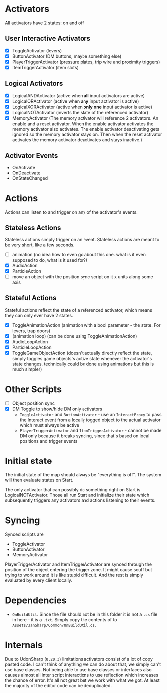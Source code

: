 
# Activators

All activators have 2 states: on and off.

## User Interactive Activators

- [x] ToggleActivator (levers)
- [x] ButtonActivator (DM buttons, maybe something else)
- [x] PlayerTriggerActivator (pressure plates, trip wire and proximity triggers)
- [x] ItemTriggerActivator (item slots)

## Logical Activators

- [x] LogicalANDActivator (active when **all** input activators are active)
- [x] LogicalORActivator (active when **any** input activator is active)
- [x] LogicalXORActivator (active when **only one** input activator is active)
- [x] LogicalNOTActivator (inverts the state of the referenced activator)
- [x] MemoryActivator (The memory activator will reference 2 activators. An enable and a reset activator. When the enable activator activates the memory activator also activates. The enable activator deactivating gets ignored so the memory activator stays on. Then when the reset activator activates the memory activator deactivates and stays inactive.)

## Activator Events

- OnActivate
- OnDeactivate
- OnStateChanged

# Actions

Actions can listen to and trigger on any of the activator's events.

## Stateless Actions

Stateless actions simply trigger on an event. Stateless actions are meant to be very short, like a few seconds.

- [ ] animation (no idea how to even go about this one. what is it even supposed to do, what is it used for?)
- [x] AudioAction
- [x] ParticleAction
- [ ] move an object with the position sync script on it x units along some axis

## Stateful Actions

Stateful actions reflect the state of a referenced activator, which means they can only ever have 2 states.

- [x] ToggleAnimationAction (animation with a bool parameter - the state. For levers, trap doors)
- [x] (animation loop) (can be done using ToggleAnimationAction)
- [x] AudioLoopAction
- [x] ParticleLoopAction
- [x] ToggleGameObjectAction (doesn't actually directly reflect the state, simply toggles game objects's active state whenever the activator's state changes. technically could be done using animations but this is much simpler)

# Other Scripts

- [ ] Object position sync
- [x] DM Toggle to show/hide DM only activators
  - `ToggleActivator` and `ButtonActivator` - use an `InteractProxy` to pass the Interact event from a locally togged object to the actual activator which must always be active
  - `PlayerTriggerActivator` and `ItemTriggerActivator` - cannot be made DM only because it breaks syncing, since that's based on local positions and trigger events

# Initial state

The initial state of the map should always be "everything is off". The system will then evaluate states on Start.

The only activator that can possibly do something right on Start is LogicalNOTActivator. Those all run Start and initialize their state which subsequently triggers any activators and actions listening to their events.

# Syncing

Synced scripts are

- ToggleActivator
- ButtonActivator
- MemoryActivator

PlayerTriggerActivator and ItemTriggerActivator are synced through the position of the object entering the trigger zone. It might cause scuff but trying to work around it is like stupid difficult. And the rest is simply evaluated by every client locally.

# Dependencies

- `OnBuildUtil`. Since the file should not be in this folder it is not a `.cs` file in here - it is a `.txt`. Simply copy the contents of [](OnBuildUtil.txt) to `Assets/JanSharp/Common/OnBuildUtil.cs`.

# Internals

Due to UdonSharp (`0.20.3`) limitations activators consist of a lot of copy pasted code. I can't think of anything we can do about that, we simply can't use base classes. Not being able to use base classes or interfaces also causes almost all inter script interactions to use reflection which increases the chance of error. It's all not great but we work with what we got. At least the majority of the editor code can be deduplicated.
